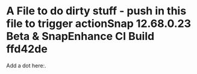 # A File to do dirty stuff - push in this file to trigger actionSnap 12.68.0.23 Beta & SnapEnhance CI Build ffd42de

Add a dot here:.
